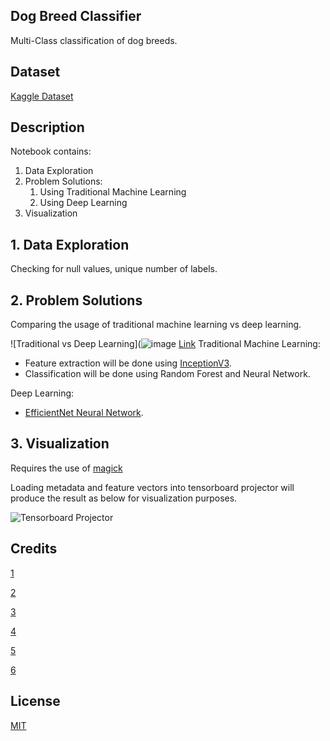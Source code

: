 ## Dog Breed Classifier
Multi-Class classification of dog breeds.

## Dataset 
[Kaggle Dataset](https://www.kaggle.com/c/dog-breed-identification)

## Description
Notebook contains:
1. Data Exploration
2. Problem Solutions:
   1. Using Traditional Machine Learning
   2. Using Deep Learning
3. Visualization

## 1. Data Exploration
Checking for null values, unique number of labels.

## 2. Problem Solutions
Comparing the usage of traditional machine learning vs deep learning.

![Traditional vs Deep Learning](![image](https://user-images.githubusercontent.com/25401067/110433329-451b0280-80eb-11eb-9b91-a9935d228f1c.png)
[Link](https://towardsdatascience.com/why-deep-learning-is-needed-over-traditional-machine-learning-1b6a99177063)
Traditional Machine Learning:
- Feature extraction will be done using [InceptionV3](https://keras.io/api/applications/inceptionv3/).
- Classification will be done using Random Forest and Neural Network.

Deep Learning:
- [EfficientNet Neural Network](https://keras.io/api/applications/efficientnet/).


## 3. Visualization
Requires the use of [magick](http://www.besavvy.com/documentation/4-5/Editor/031350_installimgk.htm)

Loading metadata and feature vectors into tensorboard projector will produce the result as below for visualization purposes.

![Tensorboard Projector](https://github.com/junxtjx/Dog-Breed-Classifier/blob/main/Images/tensorboard.PNG)


## Credits
[1](https://machinelearningmastery.com/convolutional-layers-for-deep-learning-neural-networks/)

[2](https://medium.com/@14prakash/understanding-and-implementing-architectures-of-resnet-and-resnext-for-state-of-the-art-image-cf51669e1624)

[3](https://machinelearningmastery.com/rectified-linear-activation-function-for-deep-learning-neural-networks/#:~:text=The%20rectified%20linear%20activation%20function,otherwise%2C%20it%20will%20output%20zero.&text=The%20rectified%20linear%20activation%20function%20overcomes%20the%20vanishing%20gradient%20problem,learn%20faster%20and%20perform%20better)

[4](https://lisaong.github.io/mldds-courseware/01_GettingStarted/numpy-tensor-slicing.slides.html)

[5](https://medium.com/@kumon/visualizing-image-feature-vectors-through-tensorboard-b850ce1be7f1)

[6](https://cloud.google.com/tpu/docs/inception-v3-advanced)

## License
[MIT](https://choosealicense.com/licenses/mit/)
